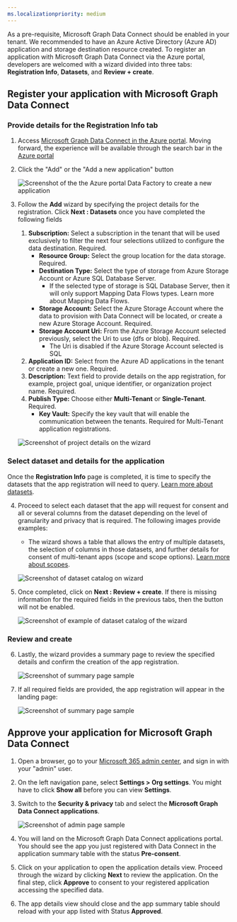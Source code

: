 ```yaml
---
ms.localizationpriority: medium
---
```


<!-- markdownlint-disable MD002 MD041 -->

As a pre-requisite, Microsoft Graph Data Connect should be enabled in your tenant. We recommended to have an Azure Active Directory (Azure AD) application and storage destination resource created. To register an application with Microsoft Graph Data Connect via the Azure portal, developers are welcomed with a wizard divided into three tabs: **Registration Info**, **Datasets**, and **Review + create**. 

## Register your application with Microsoft Graph Data Connect

### Provide details for the Registration Info tab 

1. Access [Microsoft Graph Data Connect in the Azure portal](aka.ms/mgdcinazure). Moving forward, the experience will be available through the search bar in the [Azure portal](https://portal.azure.com/)

2. Click the "Add" or the "Add a new application" button 

    ![Screenshot of the the Azure portal Data Factory to create a new application](../concepts/images/data-connect-register-app-1.png)

3. Follow the **Add** wizard by specifying the project details for the registration. Click **Next : Datasets** once you have completed the following fields

    1.  **Subscription:** Select a subscription in the tenant that will be used exclusively to filter the next four selections utilized to configure the data destination. Required.
        - **Resource Group:** Select the group location for the data storage. Required.
        - **Destination Type:** Select the type of storage from Azure Storage Account or Azure SQL Database Server.
            - If the selected type of storage is SQL Database Server, then it will only support Mapping Data Flows types. Learn more about Mapping Data Flows.
        - **Storage Account:** Select the Azure Storage Account where the data to provision with Data Connect will be located, or create a new Azure Storage Account. Required.
        - **Storage Account Uri:** From the Azure Storage Account selected previously, select the Uri to use (dfs or blob). Required.
            - The Uri is disabled if the Azure Storage Account selected is SQL
    2. **Application ID:** Select from the Azure AD applications in the tenant or create a new one. Required.
    3. **Description:** Text field to provide details on the app registration, for example, project goal, unique identifier, or organization project name. Required.
    4. **Publish Type:** Choose either **Multi-Tenant** or **Single-Tenant**. Required.
        - **Key Vault:** Specify the key vault that will enable the communication between the tenants. Required for Multi-Tenant application registrations.
    
    ![Screenshot of project details on the wizard](../concepts/images/data-connect-register-app-2.png)

### Select dataset and details for the application

Once the **Registration Info** page is completed, it is time to specify the datasets that the app registration will need to query. [Learn more about datasets](/graph/data-connect-datasets).

4. Proceed to select each dataset that the app will request for consent and all or several columns from the dataset depending on the level of granularity and privacy that is required. The following images provide examples:

    - The wizard shows a table that allows the entry of multiple datasets, the selection of columns in those datasets, and further details for consent of multi-tenant apps (scope and scope options). [Learn more about scopes](/graph/data-connect-filtering#user-selection).


    ![Screenshot of dataset catalog on wizard](../concepts/images/data-connect-register-app-3.png)

5. Once completed, click on **Next : Review + create**. If there is missing information for the required fields in the previous tabs, then the button will not be enabled.

    ![Screenshot of example of dataset catalog of the wizard](../concepts/images/data-connect-register-app-4.png)

### Review and create

6. Lastly, the wizard provides a summary page to review the specified details and confirm the creation of the app registration.

    ![Screenshot of summary page sample](../concepts/images/data-connect-register-app-5.png)

7. If all required fields are provided, the app registration will appear in the landing page:

    ![Screenshot of summary page sample](../concepts/images/data-connect-register-app-6.png)

## Approve your application for Microsoft Graph Data Connect 

1. Open a browser, go to your [Microsoft 365 admin center](https://admin.microsoft.com/), and sign in with your "admin" user.

2. On the left navigation pane, select **Settings > Org settings**. You might have to click **Show all** before you can view **Settings**.

3.	Switch to the **Security & privacy** tab and select the **Microsoft Graph Data Connect applications**.

    ![Screenshot of admin page sample](../concepts/images/data-connect-app-register-7.png)

4.	You will land on the Microsoft Graph Data Connect applications portal. You should see the app you just registered with Data Connect in the application summary table with the status **Pre-consent**. 

    <!-- ![Screenshot of admin page sample for pre-consent](../concepts/images/data-connect-register-app-8.png) -->

5.	Click on your application to open the application details view. Proceed through the wizard by clicking **Next** to review the application. On the final step, click **Approve** to consent to your registered application accessing the specified data.    

    <!-- ![Screenshot of admin page sample for app details view](../concepts/images/data-connect-register-app-9.png) -->

6.	The app details view should close and the app summary table should reload with your app listed with Status **Approved**. 


